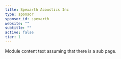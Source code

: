 ```yaml
---
title: Spexarth Acoustics Inc
type: sponsor
sponsor_id: spexarth
website: ""
subtitle: ""
active: false
tier: 1
---
```

Module content text assuming that there is a sub page.